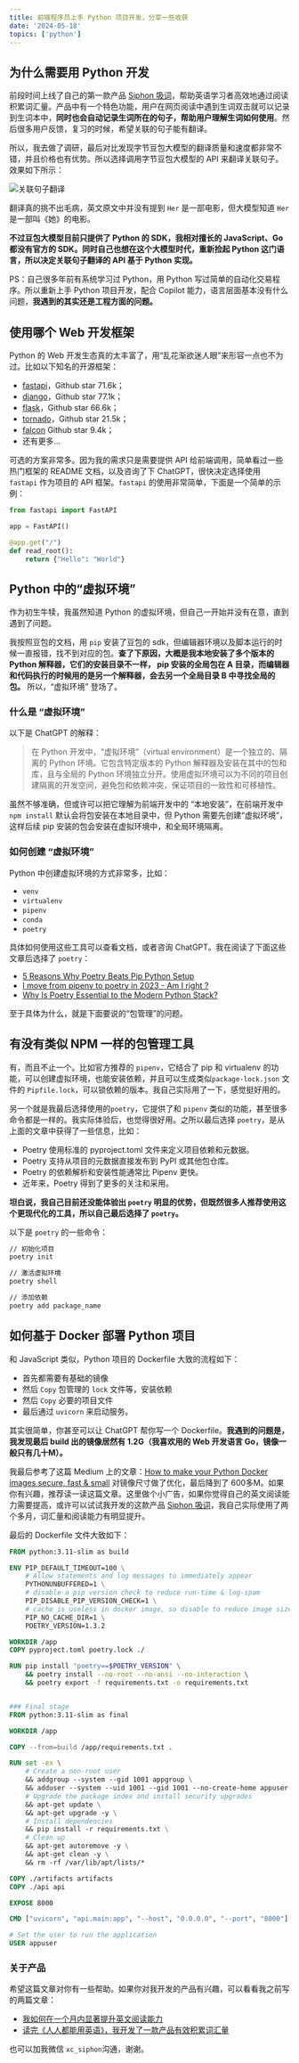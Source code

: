 ```yaml
---
title: 前端程序员上手 Python 项目开发，分享一些收获
date: '2024-05-18'
topics: ['python']
---
```


## 为什么需要用 Python 开发

前段时间上线了自己的第一款产品 [Siphon 吸词](https://siphon.ink)，帮助英语学习者高效地通过阅读积累词汇量。产品中有一个特色功能，用户在网页阅读中遇到生词双击就可以记录到生词本中，**同时也会自动记录生词所在的句子，帮助用户理解生词如何使用**。然后很多用户反馈，复习的时候，希望关联的句子能有翻译。

所以，我去做了调研，最后对比发现字节豆包大模型的翻译质量和速度都非常不错，并且价格也有优势。所以选择调用字节豆包大模型的 API 来翻译关联句子。效果如下所示：

![关联句子翻译](https://blog-1258648987.cos.ap-shanghai.myqcloud.com/siphon/help/member-st.png)

翻译真的挑不出毛病，英文原文中并没有提到 `Her` 是一部电影，但大模型知道 `Her` 是一部叫《她》的电影。

**不过豆包大模型目前只提供了 Python 的 SDK，我相对擅长的 JavaScript、Go 都没有官方的 SDK。同时自己也想在这个大模型时代，重新捡起 Python 这门语言，所以决定关联句子翻译的 API 基于 Python 实现。**

PS：自己很多年前有系统学习过 Python，用 Python 写过简单的自动化交易程序。所以重新上手 Python 项目开发，配合 Copilot 能力，语言层面基本没有什么问题，**我遇到的其实还是工程方面的问题。**

## 使用哪个 Web 开发框架

Python 的 Web 开发生态真的太丰富了，用“乱花渐欲迷人眼”来形容一点也不为过。比如以下知名的开源框架：

- [fastapi](https://github.com/tiangolo/fastapi)，Github star 71.6k；
- [django](https://github.com/django/django)，Github star 77.1k；
- [flask](https://github.com/pallets/flask)，Github star 66.6k；
- [tornado](https://github.com/tornadoweb/tornado)，Github star 21.5k；
- [falcon](https://github.com/falconry/falcon) Github star 9.4k；
- 还有更多...

可选的方案非常多。因为我的需求只是需要提供 API 给前端调用，简单看过一些热门框架的 README 文档，以及咨询了下 ChatGPT，很快决定选择使用 `fastapi` 作为项目的 API 框架。`fastapi` 的使用非常简单，下面是一个简单的示例：

```python
from fastapi import FastAPI

app = FastAPI()

@app.get("/")
def read_root():
    return {"Hello": "World"}
```

## Python 中的“虚拟环境”

作为初生牛犊，我虽然知道 Python 的虚拟环境，但自己一开始并没有在意，直到遇到了问题。

我按照豆包的文档，用 `pip` 安装了豆包的 sdk，但编辑器环境以及脚本运行的时候一直报错，找不到对应的包。**查了下原因，大概是我本地安装了多个版本的 Python 解释器，它们的安装目录不一样， pip 安装的全局包在 A 目录，而编辑器和代码执行的时候用的是另一个解释器，会去另一个全局目录 B 中寻找全局的包。** 所以，“虚拟环境” 登场了。

### 什么是 “虚拟环境”

以下是 ChatGPT 的解释：

> 在 Python 开发中，“虚拟环境”（virtual environment）是一个独立的、隔离的 Python 环境。它包含特定版本的 Python 解释器及安装在其中的包和库，且与全局的 Python 环境独立分开。使用虚拟环境可以为不同的项目创建隔离的开发空间，避免包和依赖冲突，保证项目的一致性和可移植性。

虽然不够准确，但或许可以把它理解为前端开发中的 “本地安装”，在前端开发中 `npm install` 默认会将包安装在本地目录中，但 Python 需要先创建“虚拟环境”，这样后续 pip 安装的包会安装在虚拟环境中，和全局环境隔离。

### 如何创建 “虚拟环境”

Python 中创建虚拟环境的方式非常多，比如：

- `venv`
- `virtualenv`
- `pipenv`
- `conda`
- `poetry`

具体如何使用这些工具可以查看文档，或者咨询 ChatGPT。我在阅读了下面这些文章后选择了 `poetry`：

- [5 Reasons Why Poetry Beats Pip Python Setup](https://betterprogramming.pub/5-reasons-why-poetry-beats-pip-python-setup-6f6bd3488a04)
- [I move from pipenv to poetry in 2023 - Am I right ?](https://dev.to/farcellier/i-migrate-to-poetry-in-2023-am-i-right--115)
- [Why Is Poetry Essential to the Modern Python Stack?](https://andrewbrookins.com/python/why-poetry/)

至于具体为什么，就是下面要说的“包管理”的问题。

## 有没有类似 NPM 一样的包管理工具

有，而且不止一个。比如官方推荐的 `pipenv`，它结合了 pip 和 virtualenv 的功能，可以创建虚拟环境，也能安装依赖，并且可以生成类似`package-lock.json` 文件的 `Pipfile.lock`，可以锁依赖的版本。我自己实际用了一下，感觉挺好用的。

另一个就是我最后选择使用的`poetry`，它提供了和 `pipenv` 类似的功能，甚至很多命令都是一样的。我实际体验后，也觉得很好用。之所以最后选择 `poetry`，是从上面的文章中获得了一些信息，比如：

- Poetry 使用标准的 pyproject.toml 文件来定义项目依赖和元数据。
- Poetry 支持从项目的元数据直接发布到 PyPI 或其他包仓库。
- Poetry 的依赖解析和安装性能通常比 Pipenv 更快。
- 近年来，Poetry 得到了更多的关注和采用。

**坦白说，我自己目前还没能体验出 `poetry` 明显的优势，但既然很多人推荐使用这个更现代化的工具，所以自己最后选择了 `poetry`。**

以下是 `poetry` 的一些命令：

```bash
// 初始化项目
poetry init

// 激活虚拟环境
poetry shell

// 添加依赖
poetry add package_name
```

## 如何基于 Docker 部署 Python 项目

和 JavaScript 类似，Python 项目的 Dockerfile 大致的流程如下：

- 首先都需要有基础的镜像
- 然后 `Copy` 包管理的 `lock` 文件等，安装依赖
- 然后 `Copy` 必要的项目文件
- 最后通过 `uvicorn` 来启动服务。

其实很简单，你甚至可以让 ChatGPT 帮你写一个 Dockerfile。**我遇到的问题是，我发现最后 build 出的镜像居然有 1.2G（我喜欢用的 Web 开发语言 Go，镜像一般只有几十M）。**

我最后参考了这篇 Medium 上的文章：[How to make your Python Docker images secure, fast & small](https://medium.com/vantageai/how-to-make-your-python-docker-images-secure-fast-small-b3a6870373a0) 对镜像尺寸做了优化，最后降到了 600多M。如果你有兴趣，推荐读一读这篇文章。这里做个小广告，如果你觉得自己的英文阅读能力需要提高，或许可以试试我开发的这款产品 [Siphon 吸词](https://siphon.ink)，我自己实际使用了两个多月，词汇量和阅读能力有明显提升。

最后的 Dockerfile 文件大致如下：

``` Dockerfile
FROM python:3.11-slim as build

ENV PIP_DEFAULT_TIMEOUT=100 \
    # Allow statements and log messages to immediately appear
    PYTHONUNBUFFERED=1 \
    # disable a pip version check to reduce run-time & log-spam
    PIP_DISABLE_PIP_VERSION_CHECK=1 \
    # cache is useless in docker image, so disable to reduce image size
    PIP_NO_CACHE_DIR=1 \
    POETRY_VERSION=1.3.2

WORKDIR /app
COPY pyproject.toml poetry.lock ./

RUN pip install "poetry==$POETRY_VERSION" \
    && poetry install --no-root --no-ansi --no-interaction \
    && poetry export -f requirements.txt -o requirements.txt


### Final stage
FROM python:3.11-slim as final

WORKDIR /app

COPY --from=build /app/requirements.txt .

RUN set -ex \
    # Create a non-root user
    && addgroup --system --gid 1001 appgroup \
    && adduser --system --uid 1001 --gid 1001 --no-create-home appuser \
    # Upgrade the package index and install security upgrades
    && apt-get update \
    && apt-get upgrade -y \
    # Install dependencies
    && pip install -r requirements.txt \
    # Clean up
    && apt-get autoremove -y \
    && apt-get clean -y \
    && rm -rf /var/lib/apt/lists/*

COPY ./artifacts artifacts
COPY ./api api

EXPOSE 8000

CMD ["uvicorn", "api.main:app", "--host", "0.0.0.0", "--port", "8000"]

# Set the user to run the application
USER appuser
```

### 关于产品

希望这篇文章对你有一些帮助。如果你对我开发的产品有兴趣，可以看看我之前写的两篇文章：

- [我如何在一个月内显著提升英文阅读能力](https://juejin.cn/post/7354019135992938536)
- [读完《人人都能用英语》，我开发了一款产品有效积累词汇量](https://juejin.cn/post/7352751855333900322)

也可以加我微信 `xc_siphon`沟通，谢谢。
